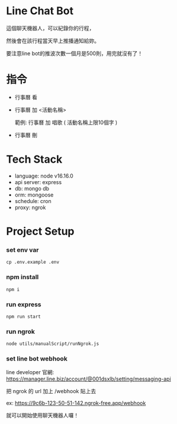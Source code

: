 # Line Chat Bot

這個聊天機器人，可以紀錄你的行程，

然後會在該行程當天早上推播通知給妳。

要注意line bot的推波次數一個月是500則，用完就沒有了！

# 指令

- 行事曆 看

- 行事曆 加 <活動名稱>

  範例: 行事曆 加 唱歌 
  ( 活動名稱上限10個字 )

- 行事曆 刪

# Tech Stack
- language: node v16.16.0
- api server: express
- db: mongo db
- orm: mongoose
- schedule: cron
- proxy: ngrok

# Project Setup

### set env var
    cp .env.example .env

### npm install
    npm i

### run express
    npm run start

### run ngrok
    node utils/manualScript/runNgrok.js

### set line bot webhook

line developer 官網: https://manager.line.biz/account/@001dsxlb/setting/messaging-api

把 ngrok 的 url 加上 /webhook 貼上去

ex: https://9c6b-123-50-51-142.ngrok-free.app/webhook

就可以開始使用聊天機器人囉！
